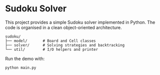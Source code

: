# Sudoku Solver

This project provides a simple Sudoku solver implemented in Python. The code is organised in a clean object-oriented architecture.

```
sudoku/
├── model/       # Board and Cell classes
├── solver/      # Solving strategies and backtracking
└── util/        # I/O helpers and printer
```

Run the demo with:

```bash
python main.py
```
